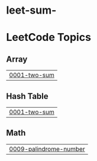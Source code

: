 # leet-sum-
<!---LeetCode Topics Start-->
# LeetCode Topics
## Array
|  |
| ------- |
| [0001-two-sum](https://github.com/Pallu-Sushmitha/leet-sum-/tree/master/0001-two-sum) |
## Hash Table
|  |
| ------- |
| [0001-two-sum](https://github.com/Pallu-Sushmitha/leet-sum-/tree/master/0001-two-sum) |
## Math
|  |
| ------- |
| [0009-palindrome-number](https://github.com/Pallu-Sushmitha/leet-sum-/tree/master/0009-palindrome-number) |
<!---LeetCode Topics End-->